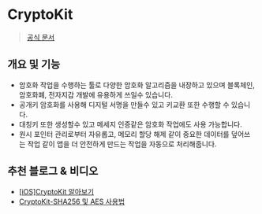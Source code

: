 # CryptoKit

> [공식 문서](https://developer.apple.com/documentation/cryptokit/)

## 개요 및 기능
- 암호화 작업을 수행하는 툴로 다양한 암호화 알고리즘을 내장하고 있으며 블록체인, 암호화폐, 전자지갑 개발에 유용하게 쓰일수 있습니다.
- 공개키 암호화를 사용해 디지털 서명을 만들수 있고 키교환 또한 수행할 수 있습니다.
- 대칭키 또한 생성할수 있고 메세지 인증같은 암호화 작업에도 사용 가능합니다.
- 원시 포인터 관리로부터 자유롭고, 메모리 할당 해제 같이 중요한 데이터를 덮어쓰는 작업 같이 앱을 더 안전하게 만드는 작업을 자동으로 처리해줍니다. 

## 추천 블로그 & 비디오
- [[iOS]CryptoKit 알아보기](https://xodhks0113.blogspot.com/2021/05/ios-cryptokit-sha512-salt.html)
- [CryptoKit-SHA256 및 AES 사용법](https://youtu.be/C2PaijTZb34)
